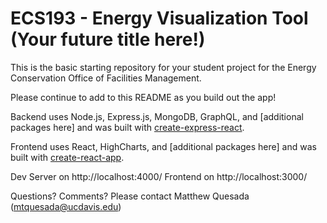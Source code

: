 # ECS193 - Energy Visualization Tool (Your future title here!) #

This is the basic starting repository for your student project for the Energy Conservation Office of Facilities Management.

Please continue to add to this README as you build out the app!

Backend uses Node.js, Express.js, MongoDB, GraphQL, and [additional packages here] and was built with [create-express-react](https://github.com/haochuan/create-express-react).

Frontend uses React, HighCharts, and [additional packages here] and was built with [create-react-app](https://github.com/facebookincubator/create-react-app).

Dev Server on http://localhost:4000/
Frontend on http://localhost:3000/

Questions? Comments? Please contact Matthew Quesada (mtquesada@ucdavis.edu)